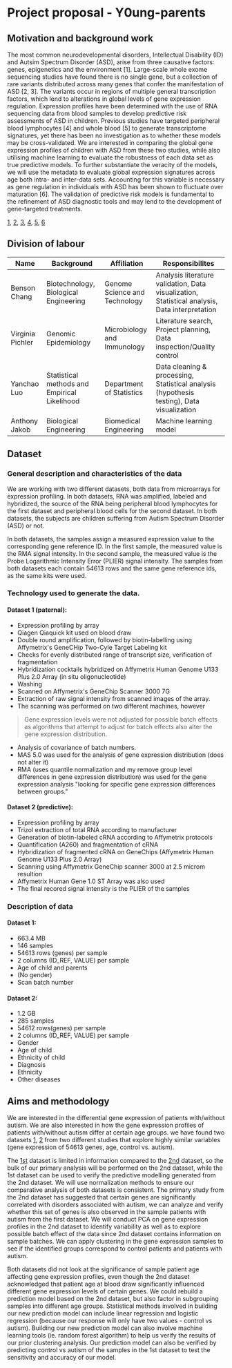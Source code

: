 # Project proposal - Y0ung-parents

## Motivation and background work

The most common neurodevelopmental disorders, Intellectual Disability (ID) and Autsim Spectrum Disorder (ASD), arise from three causative factors: genes, epigenetics and the environment [1]. Large-scale whole exome sequencing studies have found there is no single gene, but a collection of rare variants distributed across many genes that confer the manifestation of ASD [2, 3]. The variants occur in regions of multiple general transcription factors, which lend to alterations in global levels of gene expression regulation. Expression profiles have been determined with the use of RNA sequencing data from blood samples to develop predictive risk assessments of ASD in children.  Previous studies have targeted peripheral blood lymphocytes [4] and whole blood [5] to generate transcriptome signatures, yet there has been no investigation as to whether these models may be cross-validated.  We are interested in comparing the global gene expression profiles of children with ASD from these two studies, while also utilising machine learning to evaluate the robustness of each data set as true predictive models. To further substantiate the veracity of the models, we will use the metadata to evaluate global expression signatures across age both intra- and inter-data sets.  Accounting for this variable is necessary as gene regulation in individuals with ASD has been shown to fluctuate over maturation [6]. The validation of predictive risk models is fundamental to the refinement of ASD diagnostic tools and may lend to the development of gene-targeted treatments.

[1](https://www.ncbi.nlm.nih.gov/pmc/articles/PMC4185273/?_escaped_fragment_=po=0.241546), [2](https://www.ncbi.nlm.nih.gov/pmc/articles/PMC4185273/?_escaped_fragment_=po=0.241546#R5),  [3](https://www.ncbi.nlm.nih.gov/pmc/articles/PMC4185273/?_escaped_fragment_=po=0.241546#R116),  [4](https://www.ncbi.nlm.nih.gov/pmc/articles/PMC3040743/), [5](https://journals.plos.org/plosone/article?id=10.1371/journal.pone.0049475), [6](https://journals.plos.org/plosgenetics/article?id=10.1371/journal.pgen.1002592)


## Division of labour 

| Name | Background | Affiliation | Responsibilites | 
| ------------- | ------------- | ------------- | ------------- |
| Benson Chang | Biotechnology, Biological Engineering | Genome Science and Technology |  Analysis literature validation, Data visualization, Statistical analysis, Data interpretation |
| Virginia Pichler |  Genomic Epidemiology| Microbiology and Immunology | Literature search, Project planning, Data inspection/Quality control |
| Yanchao Luo | Statistical methods and Empirical Likelihood | Department of Statistics | Data cleaning & processing, Statistical analysis (hypothesis testing), Data visualization | 
| Anthony Jakob | Biological Engineering | Biomedical Engineering | Machine learning model |

## Dataset

### General description and characteristics of the data

We are working with two different datasets, both data from microarrays for expression profiling.
In both datasets, RNA was amplified, labeled and hybridized, the source of the RNA being peripheral blood lymphocytes for the first dataset and peripheral blood cells for the second dataset.
In both datasets, the subjects are children suffering from Autism Spectrum Disorder (ASD) or not.

In both datasets, the samples assign a measured expression value to the corresponding gene reference ID.
In the first sample, the measured value is the RMA signal intensity.
In the second sample, the measured value is the Probe Logarithmic Intensity Error (PLIER) signal intensity.
The samples from both datasets each contain 54613 rows and the same gene reference ids, as the same kits were used.


### Technology used to generate the data.
#### Dataset 1 (paternal): 
- Expression profiling by array
- Qiagen Qiaquick kit used on blood draw
- Double round amplification, followed by biotin-labelling using Affymetrix's GeneCHip Two-Cyle Target Labeling kit
- Checks for evenly distributed range of transcript size, verification of fragmentation
- Hybridization cocktails hybridized on Affymetrix Human Genome U133 Plus 2.0 Array (in situ oligonucleotide)
 - Washing
 - Scanned on Affymetrix's GeneChip Scanner 3000 7G
- Extraction of raw signal intensity from scanned images of the array.
- The scanning was performed on two different machines, however 
> Gene expression levels were not adjusted for possible batch effects as algorithms that attempt to adjust for batch effects also alter the gene expression distribution.
- Analysis of covariance of batch numbers.
- MAS 5.0 was used for the analysis of gene expression distribution (does not alter it)
- RMA (uses quantile normalization and my remove group level differences in gene expression distribution) was used for the gene expression analysis "looking for specific gene expression differences between groups."


#### Dataset 2 (predictive):
- Expression profiling by array
- Trizol extraction of total RNA according to manufacturer
- Generation of biotin-labeled cRNA according to Affymetrix protocols
- Quantification (A260) and fragmentation of cRNA
- Hybridization of fragmented cRNA on GeneChips (Affymetrix Human Genome U133 Plus 2.0 Array)
- Scanning using Affymetrix GeneChip scanner 3000 at 2.5 microm resultion
- Affymetrix Human Gene 1.0 ST Array was also used
- The final recored signal intensity is the PLIER of the samples

### Description of data
#### Dataset 1:
- 663.4 MB
- 146 samples
- 54613 rows (genes) per sample
- 2 columns (ID_REF, VALUE) per sample
- Age of child and parents
- (No gender)
- Scan batch number

#### Dataset 2:
- 1.2 GB
- 285 samples
- 54612 rows(genes) per sample
- 2 columns (ID_REF, VALUE) per sample
- Gender
- Age of child
- Ethnicity of child
- Diagnosis
- Ethnicity
- Other diseases

## Aims and methodology

We are interested in the differential gene expression of patients with/without autism. We are also interested in how the gene expression profiles of patients with/without autism differ at certain age groups. we have found two datasets [1](https://www.ncbi.nlm.nih.gov/geo/query/acc.cgi?acc=GSE25507), [2](https://www.ncbi.nlm.nih.gov/geo/query/acc.cgi?acc=GSE18123) from two different studies that explore highly similar variables (gene expression of 54613 genes, age, control vs. autism).

The [1st](https://www.ncbi.nlm.nih.gov/geo/query/acc.cgi?acc=GSE25507) dataset is limited in information compared to the [2nd](https://www.ncbi.nlm.nih.gov/geo/query/acc.cgi?acc=GSE18123) dataset, so the bulk of our primary analysis will be performed on the 2nd dataset, while the 1st dataset can be used to verify the predictive modelling generated from the 2nd dataset. We will use normalization methods to ensure our comparative analysis of both datasets is consistent. The primary study from the 2nd dataset has suggested that certain genes are significantly correlated with disorders associated with autism, we can analyze and verify whether this set of genes is also observed in the sample patients with autism from the first dataset. We will conduct PCA on gene expression profiles in the 2nd dataset to identify variability as well as to explore possible batch effect of the data since 2nd dataset contains information on sample batches. We can apply clustering in the gene expression samples to see if the identified groups correspond to control patients and patients with autism.

Both datasets did not look at the significance of sample patient age affecting gene expression profiles, even though the 2nd dataset acknowledged that patient age at blood draw significantly influenced different gene expression levels of certain genes. We could rebuild a prediction model based on the 2nd dataset, but also factor in subgrouping samples into different age groups. Statistical methods involved in building our new prediction model can include linear regression and logistic regression (because our response will only have two values - control vs autism). Building our new prediction model can also involve machine learning tools (ie. random forest algorithm) to help us verify the results of our prior clustering analysis. Our prediction model can also be verified by predicting control vs autism of the samples in the 1st dataset to test the sensitivity and accuracy of our model.

